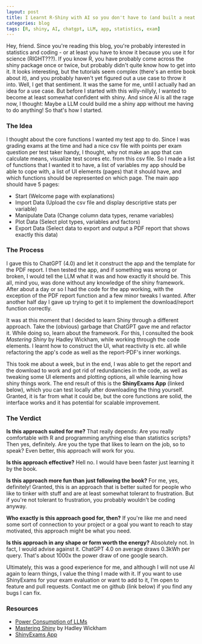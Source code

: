 ```yaml
---
layout: post
title: I Learnt R-Shiny with AI so you don't have to (and built a neat little app in the process)
categories: blog
tags: [R, shiny, AI, chatgpt, LLM, app, statistics, exam]
---
```

Hey, friend. Since you're reading this blog, you're probably interested in statistics and coding - or at least you have to know it because you use it for science (RIGHT???). If you know R, you have probably come across the shiny package once or twice, but probably didn't quite know how to get into it. It looks interesting, but the tutorials seem complex (there's an entire book about it), and you probably haven't yet figured out a use case to throw it into. Well, I get that sentiment. It was the same for me, until I actually had an idea for a use case. But before I started with this willy-nillyly, I wanted to become at least somewhat confident with shiny. And since AI is all the rage now, I thought: Maybe a LLM could build me a shiny app without me having to do anything! So that's how I started. 

### The Idea

I thought about the core functions I wanted my test app to do. Since I was grading exams at the time and had a nice csv file with points per exam question per test taker handy, I thought, why not make an app that can calculate means, visualize test scores etc. from this csv file. So I made a list of functions that I wanted it to have, a list of variables my app should be able to cope with, a list of UI elements (pages) that it should have, and which functions should be represented on which page. The main app should have 5 pages: 

- Start (Welcome page with explanations)
- Import Data (Upload the csv file and display descriptive stats per variable)
- Manipulate Data (Change column data types, rename variables)
- Plot Data (Select plot types, variables and factors)
- Export Data (Select data to export and output a PDF report that shows exactly this data)

### The Process

I gave this to ChatGPT (4.0) and let it construct the app and the template for the PDF report. I then tested the app, and if something was wrong or broken, I would tell the LLM what it was and how exactly it should be. This all, mind you, was done without any knowledge of the shiny framework. After about a day or so I had the code for the app working, with the exception of the PDF report function and a few minor tweaks I wanted. After another half day I gave up trying to get it to implement the download/report function correctly. 

It was at this moment that I decided to learn Shiny through a different approach. Take the (obvious) garbage that ChatGPT gave me and refactor it. While doing so, learn about the framework. For this, I consulted the book *Mastering Shiny* by Hadley Wickham, while working through the code elements. I learnt how to construct the UI, what reactivity is etc. all while refactoring the app's code as well as the report-PDF's inner workings. 

This took me about a week, but in the end, I was able to get the report and the download to work and got rid of redundancies in the code, as well as tweaking some UI elements and plotting options, all while learning how shiny things work. The end result of this is the **ShinyExams App** (linked below), which you can test locally after downloading the thing yourself. Granted, it is far from what it could be, but the core functions are solid, the interface works and it has potential for scalable improvement. 

### The Verdict

**Is this approach suited for me?** 
That really depends: Are you really comfortable with R and programming anything else than statistics scripts? Then yes, definitely. Are you the type that likes to learn on the job, so to speak? Even better, this approach will work for you. 

**Is this approach effective?** 
Hell no. I would have been faster just learning it by the book.

**Is this approach more fun than just following the book?**
For me, yes, definitely! Granted, this is an approach that is better suited for people who like to tinker with stuff and are at least somewhat tolerant to frustration. But if you're not tolerant to frustration, you probably wouldn't be coding anyway.

**Who exactly is this approach good for, then?**
If you're like me and need some sort of connection to your project or a goal you want to reach to stay motivated, this approach might be what you need.

**Is this approach in any shape or form worth the energy?**
Absolutely not. In fact, I would advise against it. ChatGPT 4.0 on average draws 0.3kWh per query. That's about 1000x the power draw of one google search. 

Ultimately, this was a good experience for me, and although I will not use AI again to learn things, I value the thing I made with it. If you want to use ShinyExams for your exam evaluation or want to add to it, I'm open to feature and pull requests. Contact me on github (link below) if you find any bugs I can fix.  

### Resources

- [Power Consumption of LLMs](https://www.linkedin.com/pulse/watts-our-query-decoding-energy-ai-interactions-archana-vaidheeswaran-gvmuc)
- [Mastering Shiny](https://mastering-shiny.org/index.html) by Hadley Wickham
- [ShinyExams App](https://github.com/K4tana/ShinyExams)

